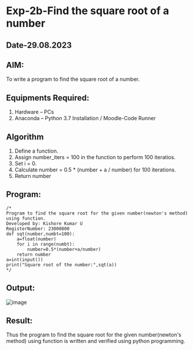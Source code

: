 # Exp-2b-Find the square root of a number
## Date-29.08.2023
## AIM:
To write a program to find the square root of a number.

## Equipments Required:
1. Hardware – PCs
2. Anaconda – Python 3.7 Installation / Moodle-Code Runner

## Algorithm
1. Define a function.
2. Assign number_iters = 100 in the function to perform 100 iteratios.
3. Set i = 0.
4. Calculate  number = 0.5 * (number + a / number) for 100 iterations.
5. Return number

## Program:
```
/*
Program to find the square root for the given number(newton's method) using function.
Developed by: Kishore Kumar U
RegisterNumber: 23000800
def sqt(number,numbt=100):
    a=float(number)
    for i in range(numbt):
        number=0.5*(number+a/number)
    return number
a=int(input())
print("Square root of the number:",sqt(a))
*/
```

## Output:
![image](https://github.com/Kishorekumar22060/Square-root-of-a-number/assets/141472136/f5326dc6-fac1-4d9e-8fe0-a9256c2f64e0)



## Result:
Thus the program to find the square root for the given number(newton's method) using function is written and verified using python programming.
